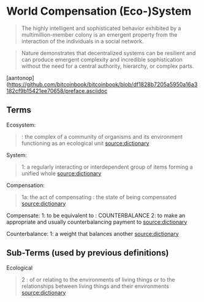 # World Compensation (Eco-)System

> The highly intelligent and sophisticated behavior exhibited by a multimillion-member colony is an emergent property from the interaction of the individuals in a social network.

> Nature demonstrates that decentralized systems can be resilient and can produce emergent complexity and incredible sophistication without the need for a central authority, hierarchy, or complex parts.

[aantonop](https://github.com/bitcoinbook/bitcoinbook/blob/df1828b7205a5950a16a3182cf9b15421ee70658/preface.asciidoc

## Terms
Ecosystem:
> : the complex of a community of organisms and its environment functioning as an ecological unit
[source:dictionary](https://www.merriam-webster.com/dictionary/ecosystem)

System:
> 1: a regularly interacting or interdependent group of items forming a unified whole
[source:dictionary](https://www.merriam-webster.com/dictionary/system)

Compensation:
> 1a: the act of compensating : the state of being compensated
[source:dictionary](https://www.merriam-webster.com/dictionary/compensation)

Compensate:
1: to be equivalent to : COUNTERBALANCE
2: to make an appropriate and usually counterbalancing payment to
[source:dictionary](https://www.merriam-webster.com/dictionary/compensate)

Counterbalance:
1: a weight that balances another
[source:dictionary](https://www.merriam-webster.com/dictionary/counterbalance)

## Sub-Terms (used by previous definitions) 
Ecological
> 2 : of or relating to the environments of living things or to the relationships between living things and their environments [source:dictionary](https://www.merriam-webster.com/dictionary/ecological)
